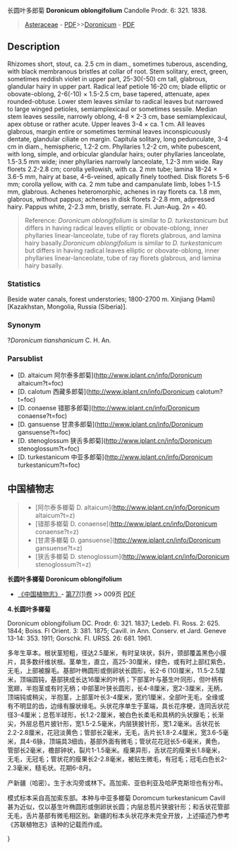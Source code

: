 长圆叶多郎菊 **Doronicum oblongifolium** Candolle Prodr. 6: 321. 1838.

> [Asteraceae](http://www.iplant.cn/info/Asteraceae?t=foc) - [PDF](http://www.iplant.cn/foc/pdf/Asteraceae.pdf)>>[Doronicum](http://www.iplant.cn/info/Doronicum?t=foc) - [PDF](http://www.iplant.cn/foc/pdf/Doronicum.pdf)

## Description

Rhizomes short, stout, ca. 2.5 cm in diam., sometimes tuberous, ascending, with black membranous bristles at collar of root. Stem solitary, erect, green, sometimes reddish violet in upper part, 25-30(-50) cm tall, glabrous, glandular hairy in upper part. Radical leaf petiole 16-20 cm; blade elliptic or obovate-oblong, 2-6(-10) × 1.5-2.5 cm, base tapered, attenuate, apex rounded-obtuse. Lower stem leaves similar to radical leaves but narrowed to large winged petioles, semiamplexicaul or sometimes sessile. Median stem leaves sessile, narrowly oblong, 4-8 × 2-3 cm, base semiamplexicaul, apex obtuse or rather acute. Upper leaves 3-4 × ca. 1 cm. All leaves glabrous, margin entire or sometimes terminal leaves inconspicuously dentate, glandular ciliate on margin. Capitula solitary, long pedunculate, 3-4 cm in diam., hemispheric, 1.2-2 cm. Phyllaries 1.2-2 cm, white pubescent, with long, simple, and orbicular glandular hairs; outer phyllaries lanceolate, 1.5-3.5 mm wide; inner phyllaries narrowly lanceolate, 1.2-3 mm wide. Ray florets 2.2-2.8 cm; corolla yellowish, with ca. 2 mm tube; lamina 18-24 × 3.6-5 mm, hairy at base, 4-6-veined, apically finely toothed. Disk florets 5-6 mm; corolla yellow, with ca. 2 mm tube and campanulate limb, lobes 1-1.5 mm, glabrous. Achenes heteromorphic, achenes in ray florets ca. 1.8 mm, glabrous, without pappus; achenes in disk florets 2-2.8 mm, adpressed hairy. Pappus white, 2-2.3 mm, bristly, serrate. Fl. Jun-Aug. 2*n* = 40.


> Reference: 
>*Doronicum oblongifolium* is similar to *D. turkestanicum* but differs in having radical leaves elliptic or obovate-oblong, inner phyllaries linear-lanceolate, tube of ray florets glabrous, and lamina hairy basally.*Doronicum oblongifolium* is similar to *D. turkestanicum* but differs in having radical leaves elliptic or obovate-oblong, inner phyllaries linear-lanceolate, tube of ray florets glabrous, and lamina hairy basally.

### Statistics
Beside water canals, forest understories; 1800-2700 m. Xinjiang (Hami) [Kazakhstan, Mongolia, Russia (Siberia)].

### Synonym
?*Doronicum tianshanicum* C. H. An.

### Parsublist

* [D.  altaicum  阿尔泰多郎菊](http://www.iplant.cn/info/Doronicum altaicum?t=foc)
* [D.  calotum  西藏多郎菊](http://www.iplant.cn/info/Doronicum calotum?t=foc)
* [D.  conaense  错那多郎菊](http://www.iplant.cn/info/Doronicum conaense?t=foc)
* [D.  gansuense  甘肃多郎菊](http://www.iplant.cn/info/Doronicum gansuense?t=foc)
* [D.  stenoglossum  狭舌多郎菊](http://www.iplant.cn/info/Doronicum stenoglossum?t=foc)
* [D.  turkestanicum  中亚多郎菊](http://www.iplant.cn/info/Doronicum turkestanicum?t=foc)


## 中国植物志

> * [阿尔泰多榔菊  D.  altaicum](http://www.iplant.cn/info/Doronicum altaicum?t=z)
> * [错那多榔菊  D.  conaense](http://www.iplant.cn/info/Doronicum conaense?t=z)
> * [甘肃多榔菊  D.  gansuense](http://www.iplant.cn/info/Doronicum gansuense?t=z)
> * [狭舌多榔菊  D.  stenoglossum](http://www.iplant.cn/info/Doronicum stenoglossum?t=z)


**长圆叶多榔菊 Doronicum oblongifolium**

* [《中国植物志》](http://www.iplant.cn/frps)- [第77(1)卷](http://www.iplant.cn/frps/vol/77(1)) >> 009页 [PDF](http://www.iplant.cn/frps/pdf/77(1)/009.PDF)

**4.长圆叶多榔菊**

Doronicum oblongifolium DC. Prodr. 6: 321. 1837; Ledeb. Fl. Ross. 2: 625. 1844; Boiss. Fl Orient. 3: 381. 1875; Cavill. in Ann. Conserv. et Jard. Geneve 13-14: 353. 1911; Gorschk. Fl. URSS. 26: 681. 1961.

多年生草本。根状茎短粗，径达2.5厘米，有时呈块状，斜升，颈部覆盖黑色小膜片，具多数纤维状根。茎单生，直立，高25-30厘米，绿色，或有时上部红紫色，无毛，上部被腺毛。基部叶椭圆形或倒卵状长圆形，长2-6 (10)厘米，11.5-2.5厘米，顶端圆钝，基部狭成长达16厘米的叶柄；下部茎叶与基生叶同形，但叶柄有宽翅，半抱茎或有时无柄；中部茎叶狭长圆形，长4-8厘米，宽2-3厘米，无柄，顶端钝或稍尖，半抱茎，上部茎叶长3-4厘米，宽约1厘米，全部叶无毛，全缘或有不明显的齿，边缘有腺状缘毛。头状花序单生于茎端，具长花序梗，连同舌状花径3-4厘米；总苞半球形，长1.2-2厘米，被白色长柔毛和具柄的头状腺毛；长渐尖，外层总苞片披针形，宽1.5-2.5毫米，内层狭披针形，宽1.2毫米。舌状花长2.2-2.8厘米，花冠淡黄色；管部长2毫米，无毛，舌片长1.8-2.4厘米，宽3.6-5毫米，具4-6脉，顶端具3细齿，基部外面有微毛；管状花花冠长5-6毫米，黄色，管部长2毫米，檐部钟状，裂片1-1.5毫米。瘦果异形，舌状花的瘦果长1.8毫米，无毛，无冠毛；管状花的瘦果长2-2.8毫米，被贴生微毛，有冠毛；冠毛白色长2-2.3毫米，糙毛状。花期6-8月。

产新疆（哈密）。生于水沟旁或林下。高加索、亚伯利亚及哈萨克斯坦也有分布。

模式标本采自高加索东部。本种与中亚多榔菊 Doromcum turkestanicum Cavill甚为近似，仅以基生叶椭圆形或倒卵状长圆；内层总苞片狭披针形；和舌状花管部无毛，舌片基部有微毛相区别。新疆的标本头状花序未完全开放，上述描述乃参考《苏联植物志》该种的记载而作成。

}